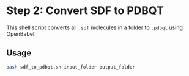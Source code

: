# Step 2: Convert SDF to PDBQT

This shell script converts all `.sdf` molecules in a folder to `.pdbqt` using OpenBabel.

## Usage

```bash
bash sdf_to_pdbqt.sh input_folder output_folder
